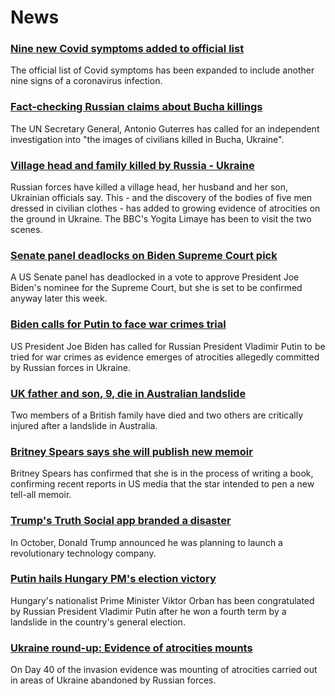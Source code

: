 # News
### [Nine new Covid symptoms added to official list](https://www.bbc.com/news/health-60982070)
The official list of Covid symptoms has been expanded to include another nine signs of a coronavirus infection.
### [Fact-checking Russian claims about Bucha killings](https://www.bbc.com/news/60981238)
The UN Secretary General, Antonio Guterres has called for an independent investigation into "the images of civilians killed in Bucha, Ukraine".
### [Village head and family killed by Russia - Ukraine](https://www.bbc.com/news/world-europe-60989632)
Russian forces have killed a village head, her husband and her son, Ukrainian officials say. This - and the discovery of the bodies of five men dressed in civilian clothes - has added to growing evidence of atrocities on the ground in Ukraine. The BBC's Yogita Limaye has been to visit the two scenes. 
### [Senate panel deadlocks on Biden Supreme Court pick](https://www.bbc.com/news/world-us-canada-60986427)
A US Senate panel has deadlocked in a vote to approve President Joe Biden's nominee for the Supreme Court, but she is set to be confirmed anyway later this week.
### [Biden calls for Putin to face war crimes trial](https://www.bbc.com/news/world-europe-60990934)
US President Joe Biden has called for Russian President Vladimir Putin to be tried for war crimes as evidence emerges of atrocities allegedly committed by Russian forces in Ukraine.
### [UK father and son, 9, die in Australian landslide](https://www.bbc.com/news/world-australia-60991775)
Two members of a British family have died and two others are critically injured after a landslide in Australia.
### [Britney Spears says she will publish new memoir](https://www.bbc.com/news/entertainment-arts-60991853)
Britney Spears has confirmed that she is in the process of writing a book, confirming recent reports in US media that the star intended to pen a new tell-all memoir. 
### [Trump's Truth Social app branded a disaster](https://www.bbc.com/news/technology-60922717)
In October, Donald Trump announced he was planning to launch a revolutionary technology company.
### [Putin hails Hungary PM's election victory](https://www.bbc.com/news/world-europe-60981648)
Hungary's nationalist Prime Minister Viktor Orban has been congratulated by Russian President Vladimir Putin after he won a fourth term by a landslide in the country's general election.
### [Ukraine round-up: Evidence of atrocities mounts](https://www.bbc.com/news/world-europe-60987358)
On Day 40 of the invasion evidence was mounting of atrocities carried out in areas of Ukraine abandoned by Russian forces.
